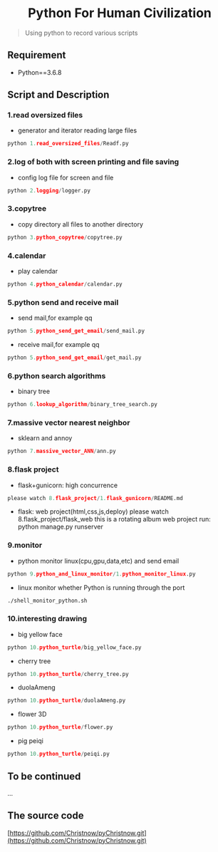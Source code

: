 # <center>Python For Human Civilization</center>
> Using python to record various scripts

## Requirement
- Python==3.6.8
## Script and Description
### 1.read oversized files
- generator and iterator reading large files
```python
python 1.read_oversized_files/Readf.py
```
### 2.log of both with screen printing and file saving
- config log file for screen and file
```python
python 2.logging/logger.py
```
### 3.copytree
- copy directory all files to another directory
```python
python 3.python_copytree/copytree.py
```
### 4.calendar
- play calendar
```python
python 4.python_calendar/calendar.py
```
### 5.python send and receive mail
- send mail,for example qq
```python
python 5.python_send_get_email/send_mail.py
```
- receive mail,for example qq
```python
python 5.python_send_get_email/get_mail.py
```
### 6.python search algorithms
- binary tree
```python
python 6.lookup_algorithm/binary_tree_search.py
```
### 7.massive vector nearest neighbor
- sklearn and annoy
```python
python 7.massive_vector_ANN/ann.py
```
### 8.flask project
- flask+gunicorn: high concurrence
```python
please watch 8.flask_project/1.flask_gunicorn/README.md
```
- flask: web project(html,css,js,deploy)
please watch 8.flask_project/flask_web
this is a rotating album web project
run: python manage.py runserver
### 9.monitor
- python monitor linux(cpu,gpu,data,etc) and send email
```python
python 9.python_and_linux_monitor/1.python_monitor_linux.py
```
- linux monitor whether Python is running through the port
```bash
./shell_monitor_python.sh
```
### 10.interesting drawing
- big yellow face
```python
python 10.python_turtle/big_yellow_face.py
```
- cherry tree
```python
python 10.python_turtle/cherry_tree.py
```
- duolaAmeng
```python
python 10.python_turtle/duolaAmeng.py
```
- flower 3D
```python
python 10.python_turtle/flower.py
```
- pig peiqi
```python
python 10.python_turtle/peiqi.py
```
## To be continued
...
## The source code
[https://github.com/Christnow/pyChristnow.git](https://github.com/Christnow/pyChristnow.git)
